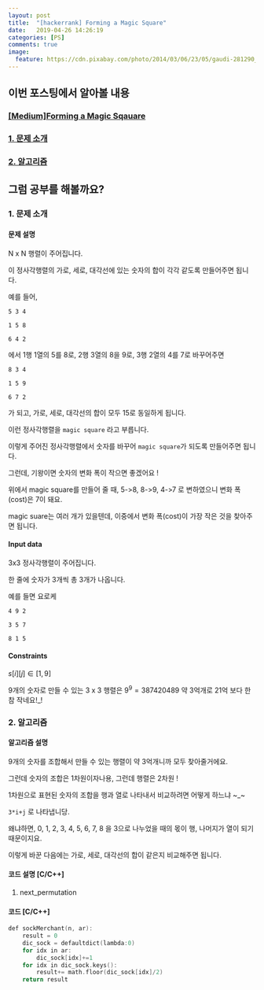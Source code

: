 ```yaml
---
layout: post
title:  "[hackerrank] Forming a Magic Square"
date:   2019-04-26 14:26:19
categories: [PS]
comments: true
image:
  feature: https://cdn.pixabay.com/photo/2014/03/06/23/05/gaudi-281290_1280.jpg
---
```


## **이번 포스팅에서 알아볼 내용**
### [[Medium]Forming a Magic Sqauare](https://bit.ly/2sl9VVa)
<!--more-->
### [1. 문제 소개](#1.-문제-소개)

### [2. 알고리즘](#2.-알고리즘)

## **그럼 공부를 해볼까요?**

### 1. 문제 소개

#### 문제 설명
N x N 행렬이 주어집니다. 

이 정사각행렬의 가로, 세로, 대각선에 있는 숫자의 합이 각각 같도록 만들어주면 됩니다. 

예를 들어, 

    5 3 4 

    1 5 8        

    6 4 2 

에서 1행 1열의 5를 8로, 2행 3열의 8을 9로, 3행 2열의 4를 7로 바꾸어주면 

    8 3 4

    1 5 9

    6 7 2

가 되고, 가로, 세로, 대각선의 합이 모두 15로 동일하게 됩니다. 

이런 정사각행렬을 `magic square` 라고 부릅니다.

이렇게 주어진 정사각행렬에서 숫자를 바꾸어 `magic square`가 되도록 만들어주면 됩니다. 

그런데, 기왕이면 숫자의 변화 폭이 작으면 좋겠어요 ! 

위에서 magic square를 만들어 줄 때, 5->8, 8->9, 4->7 로 변하였으니 변화 폭(cost)은 7이 돼요.

magic suare는 여러 개가 있을텐데, 이중에서 변화 폭(cost)이 가장 작은 것을 찾아주면 됩니다.

#### Input data
3x3 정사각행렬이 주어집니다. 

한 줄에 숫자가 3개씩 총 3개가 나옵니다. 

예를 들면 요로케 

    4 9 2

    3 5 7

    8 1 5
    
#### Constraints
$s[i][j] \in [1,9]$

9개의 숫자로 만들 수 있는 3 x 3 행렬은 $9^{9} = 387420489$ 약 3억개로 21억 보다 한 참 작네요!_! 

### 2. 알고리즘

#### 알고리즘 설명
9개의 숫자를 조합해서 만들 수 있는 행렬이 약 3억개니까 모두 찾아줄거에요. 

그런데 숫자의 조합은 1차원이자나용, 그런데 행렬은 2차원 !

1차원으로 표현된 숫자의 조합을 행과 열로 나타내서 비교하려면 어떻게 하느냐 ~_~ 

`3*i+j` 로 나타냅니당.

왜냐하면, 0, 1, 2, 3, 4, 5, 6, 7, 8 을 3으로 나누었을 때의 몫이 행, 나머지가 열이 되기 때문이지요.

이렇게 바꾼 다음에는 가로, 세로, 대각선의 합이 같은지 비교해주면 됩니다. 

#### 코드 설명 [C/C++]
1) next_permutation

#### 코드 [C/C++]
```c++
def sockMerchant(n, ar):
    result = 0
    dic_sock = defaultdict(lambda:0)
    for idx in ar:
        dic_sock[idx]+=1
    for idx in dic_sock.keys():
        result+= math.floor(dic_sock[idx]/2)
    return result
```
